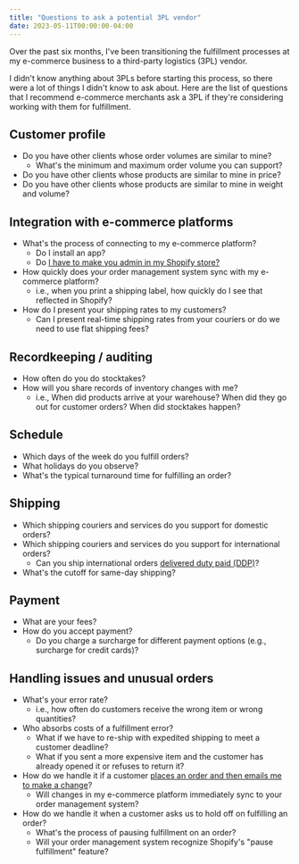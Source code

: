```yaml
---
title: "Questions to ask a potential 3PL vendor"
date: 2023-05-11T00:00:00-04:00
---
```


Over the past six months, I've been transitioning the fulfillment processes at my e-commerce business to a third-party logistics (3PL) vendor.

I didn't know anything about 3PLs before starting this process, so there were a lot of things I didn't know to ask about. Here are the list of questions that I recommend e-commerce merchants ask a 3PL if they're considering working with them for fulfillment.

## Customer profile

- Do you have other clients whose order volumes are similar to mine?
  - What's the minimum and maximum order volume you can support?
- Do you have other clients whose products are similar to mine in price?
- Do you have other clients whose products are similar to mine in weight and volume?

## Integration with e-commerce platforms

- What's the process of connecting to my e-commerce platform?
  - Do I install an app?
  - Do [I have to make you admin in my Shopify store?](/retrospectives/2023/04/#everyone-just-gives-us-their-admin-password)
- How quickly does your order management system sync with my e-commerce platform?
  - i.e., when you print a shipping label, how quickly do I see that reflected in Shopify?
- How do I present your shipping rates to my customers?
  - Can I present real-time shipping rates from your couriers or do we need to use flat shipping fees?

## Recordkeeping / auditing

- How often do you do stocktakes?
- How will you share records of inventory changes with me?
  - i.e., When did products arrive at your warehouse? When did they go out for customer orders? When did stocktakes happen?

## Schedule

- Which days of the week do you fulfill orders?
- What holidays do you observe?
- What's the typical turnaround time for fulfilling an order?

## Shipping

- Which shipping couriers and services do you support for domestic orders?
- Which shipping couriers and services do you support for international orders?
  - Can you ship international orders [delivered duty paid (DDP)](https://www.investopedia.com/terms/d/delivery-duty-paid.asp)?
- What's the cutoff for same-day shipping?

## Payment

- What are your fees?
- How do you accept payment?
  - Do you charge a surcharge for different payment options (e.g., surcharge for credit cards)?

## Handling issues and unusual orders

- What's your error rate?
  - i.e., how often do customers receive the wrong item or wrong quantities?
- Who absorbs costs of a fulfillment error?
  - What if we have to re-ship with expedited shipping to meet a customer deadline?
  - What if you sent a more expensive item and the customer has already opened it or refuses to return it?
- How do we handle it if a customer [places an order and then emails me to make a change](/retrospectives/2023/02/#what-if-a-customer-changes-their-order)?
  - Will changes in my e-commerce platform immediately sync to your order management system?
- How do we handle it when a customer asks us to hold off on fulfilling an order?
  - What's the process of pausing fulfillment on an order?
  - Will your order management system recognize Shopify's "pause fulfillment" feature?
